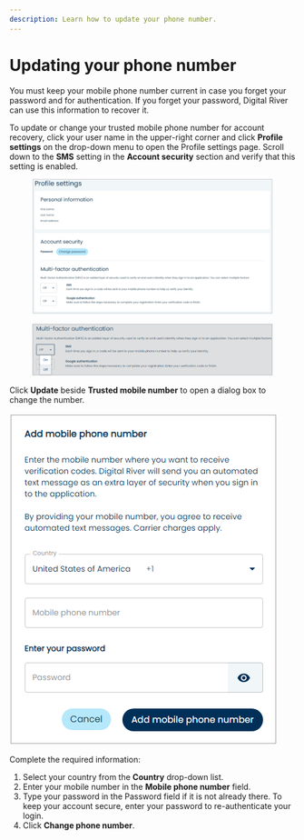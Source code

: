 ```yaml
---
description: Learn how to update your phone number.
---
```


# Updating your phone number

You must keep your mobile phone number current in case you forget your password and for authentication. If you forget your password, Digital River can use this information to recover it.

To update or change your trusted mobile phone number for account recovery, click your user name in the upper-right corner and click **Profile settings** on the drop-down menu to open the Profile settings page. Scroll down to the **SMS** setting in the **Account security** section and verify that this setting is enabled.

<figure><img src="../../../.gitbook/assets/1 nu change phone Profile settings modal (1).png" alt=""><figcaption></figcaption></figure>

<figure><img src="../../../.gitbook/assets/2 nu change phone sms on.png" alt=""><figcaption></figcaption></figure>

Click **Update** beside **Trusted mobile number** to open a dialog box to change the number.\
\
![](<../../../.gitbook/assets/3 nu change phone change num modal.png>)

Complete the required information:

1. Select your country from the **Country** drop-down list.
2. Enter your mobile number in the **Mobile phone number** field.
3. Type your password in the Password field if it is not already there. To keep your account secure, enter your password to re-authenticate your login.
4. Click **Change phone number**.
